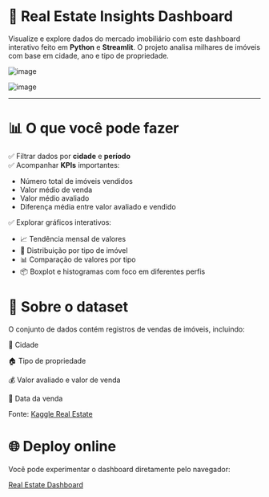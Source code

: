 # 🏡 Real Estate Insights Dashboard

Visualize e explore dados do mercado imobiliário com este dashboard interativo feito em **Python** e **Streamlit**. O projeto analisa milhares de imóveis com base em cidade, ano e tipo de propriedade.

![image](https://github.com/user-attachments/assets/8af595d2-7155-437b-9b63-da33cafcea42)

![image](https://github.com/user-attachments/assets/e3826241-3fae-47c0-8f95-84b582fbe4d6)

---

# 📊 O que você pode fazer

✅ Filtrar dados por **cidade** e **período**  
✅ Acompanhar **KPIs** importantes:
- Número total de imóveis vendidos
- Valor médio de venda
- Valor médio avaliado
- Diferença média entre valor avaliado e vendido

✅ Explorar gráficos interativos:
- 📈 Tendência mensal de valores
- 🥧 Distribuição por tipo de imóvel
- 📊 Comparação de valores por tipo
- 📦 Boxplot e histogramas com foco em diferentes perfis

# 🧠 Sobre o dataset

O conjunto de dados contém registros de vendas de imóveis, incluindo:

📍 Cidade

🏠 Tipo de propriedade

💰 Valor avaliado e valor de venda

📅 Data da venda

Fonte: [Kaggle Real Estate](https://www.kaggle.com/datasets/omniamahmoudsaeed/real-estate-sales-2001-2022)

# 🌐 Deploy online

Você pode experimentar o dashboard diretamente pelo navegador:

[Real Estate Dashboard](https://real-estate-dashboard.streamlit.app/)



